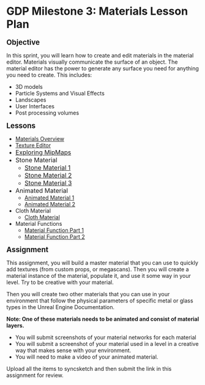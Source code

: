 # GDP Milestone 3: Materials Lesson Plan

<p><span style="font-size: 14pt;"><strong>Objective</strong></span></p>
<p>In this sprint, you will learn how to create and edit materials in the material editor. Materials visually communicate the surface of an object. The material editor has the power to generate any surface you need for anything you need to create. This includes:</p>
<ul>
<li>3D models</li>
<li>Particle Systems and Visual Effects</li>
<li>Landscapes</li>
<li>User Interfaces</li>
<li>Post processing volumes</li>
</ul>
<p><strong><span style="font-size: 14pt;">Lessons</span></strong></p>
<ul>
<li><a title="Materials Overview" href="https://vertexschool.instructure.com/courses/297/pages/materials-overview" data-api-endpoint="https://vertexschool.instructure.com/api/v1/courses/297/pages/materials-overview" data-api-returntype="Page">Materials Overview</a></li>
<li><a title="Texture Editor" href="https://vertexschool.instructure.com/courses/297/pages/texture-editor" data-api-endpoint="https://vertexschool.instructure.com/api/v1/courses/297/pages/texture-editor" data-api-returntype="Page">Texture Editor</a></li>
<li><a title="Exploring MIP Maps" href="https://vertexschool.instructure.com/courses/297/pages/exploring-mip-maps" data-api-endpoint="https://vertexschool.instructure.com/api/v1/courses/297/pages/exploring-mip-maps" data-api-returntype="Page"><span style="font-size: 12pt;">Exploring MipMaps</span></a></li>
<li><span style="font-size: 12pt;">Stone Material</span>
<ul>
<li><a title="Stone Material Part: 1" href="https://vertexschool.instructure.com/courses/297/pages/stone-material-part-1" data-api-endpoint="https://vertexschool.instructure.com/api/v1/courses/297/pages/stone-material-part-1" data-api-returntype="Page"><span style="font-size: 12pt;">Stone Material 1</span></a></li>
<li><a title="Stone Material Part: 2" href="https://vertexschool.instructure.com/courses/297/pages/stone-material-part-2" data-api-endpoint="https://vertexschool.instructure.com/api/v1/courses/297/pages/stone-material-part-2" data-api-returntype="Page"><span style="font-size: 12pt;">Stone Material 2</span></a></li>
<li><a title="Stone Material Part: 3" href="https://vertexschool.instructure.com/courses/297/pages/stone-material-part-3" data-api-endpoint="https://vertexschool.instructure.com/api/v1/courses/297/pages/stone-material-part-3" data-api-returntype="Page"><span style="font-size: 12pt;">Stone Material 3</span></a></li>
</ul>
</li>
<li><span style="font-size: 12pt;">Animated Material</span>
<ul>
<li><a title="Animated Material Part: 1" href="https://vertexschool.instructure.com/courses/297/pages/animated-material-part-1" data-api-endpoint="https://vertexschool.instructure.com/api/v1/courses/297/pages/animated-material-part-1" data-api-returntype="Page">Animated Material 1</a></li>
<li><a title="Animated Material Part: 2" href="https://vertexschool.instructure.com/courses/297/pages/animated-material-part-2" data-api-endpoint="https://vertexschool.instructure.com/api/v1/courses/297/pages/animated-material-part-2" data-api-returntype="Page">Animated Material 2</a></li>
</ul>
</li>
<li>Cloth Material
<ul>
<li><a title="Cloth Material" href="https://vertexschool.instructure.com/courses/297/pages/cloth-material" data-api-endpoint="https://vertexschool.instructure.com/api/v1/courses/297/pages/cloth-material" data-api-returntype="Page">Cloth Material</a></li>
</ul>
</li>
<li>Material Functions
<ul>
<li><a title="Material Function: Part 1" href="https://vertexschool.instructure.com/courses/297/pages/material-function-part-1" data-api-endpoint="https://vertexschool.instructure.com/api/v1/courses/297/pages/material-function-part-1" data-api-returntype="Page">Material Function Part 1</a></li>
<li><a title="Material Function: Part 2" href="https://vertexschool.instructure.com/courses/297/pages/material-function-part-2" data-api-endpoint="https://vertexschool.instructure.com/api/v1/courses/297/pages/material-function-part-2" data-api-returntype="Page">Material Function Part 2</a></li>
</ul>
</li>
</ul>
<p><span style="font-size: 14pt;"><strong>Assignment</strong></span></p>
<p>This assignment, you will build a master material that you can use to quickly add textures (from custom props, or megascans). Then you will create a material instance of the material, populate it, and use it some way in your level. Try to be creative with your material.&nbsp;</p>
<p>Then you will create two other materials that you can use in your environment that follow the physical parameters of specific metal or glass types in the Unreal Engine Documentation.</p>
<p><strong>Note: One of these materials needs to be animated and consist of material layers.</strong></p>
<ul>
<li>You will submit screenshots of your material networks for each material</li>
<li>You will submit a screenshot of your material used in a level in a creative way that makes sense with your environment.&nbsp;</li>
<li>You will need to make a video of your animated material.&nbsp;</li>
</ul>
<p>Upload all the items to syncsketch and then submit the link in this assignment for review.&nbsp;</p>